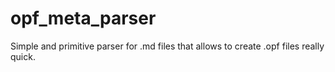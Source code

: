 # opf_meta_parser

Simple and primitive parser for .md files that allows to create .opf files really quick.
